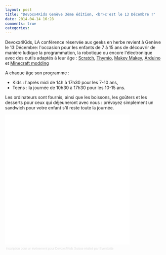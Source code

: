```yaml
---
layout: post
title: "Devoxx4Kids Genève 3ème édition, <br>c'est le 13 Décembre !"
date: 2014-04-14 16:28
comments: true
categories: 
---
```


Devoxx4Kids, LA conférence réservée aux geeks en herbe revient à Genève le 13 Décembre: l'occasion pour les enfants de 7 à 15 ans de découvrir de manière ludique la programmation, la robotique ou encore l'électronique avec des outils adaptés à leur âge : [Scratch](http://scratch.mit.edu/), [Thymio](https://aseba.wikidot.com/fr:thymio), [Makey Makey](http://www.makeymakey.com/), [Arduino](http://www.arduino.cc/fr/) et [Minecraft modding](https://minecraft.net/)  

A chaque âge son programme :

- Kids : l'après midi de 14h à 17h30 pour les 7-10 ans,
- Teens : la journée de 10h30 à 17h30 pour les 10-15 ans.
 
Les ordinateurs sont fournis, ainsi que les boissons, les goûters et les desserts pour ceux qui déjeuneront avec nous : prévoyez simplement un sandwich pour votre enfant s'il reste toute la journée.


<div style="width:100%; text-align:left;" ><iframe  src="//eventbrite.fr/tickets-external?eid=14440404639&ref=etckt" frameborder="0" height="420" width="80%" vspace="0" hspace="0" marginheight="5" marginwidth="5" scrolling="auto" allowtransparency="true"></iframe><div style="font-family:Helvetica, Arial; font-size:10px; padding:5px 0 5px; margin:2px; width:100%; text-align:left;" ><a style="color:#ddd; text-decoration:none;" target="_blank" href="http://www.eventbrite.fr/r/etckt">Inscription pour un événement</a><span style="color:#ddd;"> pour </span><a style="color:#ddd; text-decoration:none;" target="_blank" href="https://www.eventbrite.fr/e/billets-devoxx4kids-suisse-14440404639?ref=etckt">Devoxx4Kids Suisse</a> <span style="color:#ddd;">réalisé par</span> <a style="color:#ddd; text-decoration:none;" target="_blank" href="http://www.eventbrite.fr?ref=etckt">Eventbrite</a></div></div>